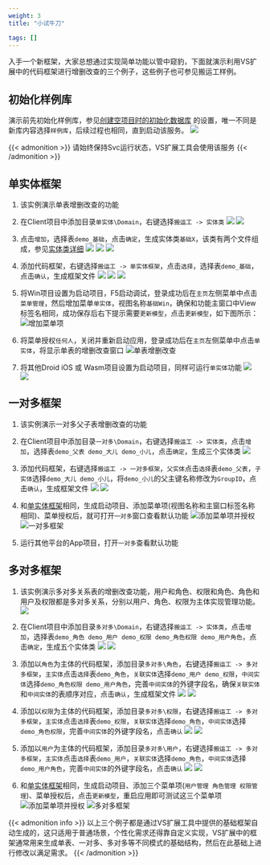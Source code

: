 ```yaml
---
weight: 3
title: "小试牛刀"

tags: []
---
```


入手一个新框架，大家总想通过实现简单功能以管中窥豹，下面就演示利用VS扩展中的代码框架进行增删改查的三个例子，这些例子也可参见搬运工样例。

## 初始化样例库
演示前先初始化样例库，参见[创建空项目时的初始化数据库](/dt-docs/docs/1开始/2创建项目/#初始化数据库) 的设置，唯一不同是新库内容选择`样例库`，后续过程也相同，直到启动该服务。
![](29.png)


{{< admonition >}}
请始终保持Svc运行状态，VS扩展工具会使用该服务
{{< /admonition >}}


## 单实体框架
1. 该实例演示单表增删改查的功能

1. 在Client项目中添加目录`单实体\Domain`，右键选择`搬运工 -> 实体类`
![](1.png)
![](2.png)

1. 点击`增加`，选择表`demo_基础`，点击`确定`，生成实体类`基础X`，该类有两个文件组成，参见[实体类详细]()
![](3.png)
![](4.png)
![](5.png)

1. 添加代码框架，右键选择`搬运工 -> 单实体框架`，点击`选择`，选择表`demo_基础`，点击`确认`，生成框架文件
![](6.png)
![](7.png)
![](8.png)

1. 将Win项目设置为启动项目，F5启动调试，登录成功后在`主页`左侧菜单中点击`菜单管理`，然后增加菜单`单实体`，视图名称`基础Win`，确保和功能主窗口中View标签名相同，成功保存后右下提示需要`更新模型`，点击`更新模型`，如下图所示：
![](9.png "增加菜单项")

1. 将菜单授权`任何人`，关闭并重新启动应用，登录成功后在`主页`左侧菜单中点击`单实体`，将显示单表的增删改查窗口
![](10.png "单表增删改查")

1. 将其他Droid iOS 或 Wasm项目设置为启动项目，同样可运行`单实体`功能
![](11.png)
![](12.png)

## 一对多框架
1. 该实例演示一对多父子表增删改查的功能

1. 在Client项目中添加目录`一对多\Domain`，右键选择`搬运工 -> 实体类`，点击`增加`，选择表`demo_父表 demo_大儿 demo_小儿`，点击`确定`，生成三个实体类
![](13.png)

1. 添加代码框架，右键选择`搬运工 -> 一对多框架`，`父实体`点击`选择`表`demo_父表`，`子实体`选择`demo_大儿 demo_小儿`，将`demo_小儿`的父主键名称修改为`GroupID`，点击`确认`，生成框架文件
![](14.png)
![](15.png)

1. 和[单实体框架](#单实体框架)相同，生成启动项目、添加菜单项(视图名称和主窗口标签名称相同)、菜单授权后，就可打开`一对多`窗口查看默认功能
![](17.png "添加菜单项并授权")
![](16.png "一对多框架")

1. 运行其他平台的App项目，打开`一对多`查看默认功能


## 多对多框架
1. 该实例演示多对多关系表的增删改查功能，用户和角色、权限和角色、角色和用户及权限都是多对多关系，分别以用户、角色、权限为主体实现管理功能。
![](rbac.png)

1. 在Client项目中添加目录`多对多\Domain`，右键选择`搬运工 -> 实体类`，点击`增加`，选择表`demo_角色 demo_用户 demo_权限 demo_角色权限 demo_用户角色`，点击`确定`，生成五个实体类
![](18.png)
![](19.png)

1. 添加以`角色`为主体的代码框架，添加目录`多对多\角色`，右键选择`搬运工 -> 多对多框架`，`主实体`点击`选择`表`demo_角色`，`关联实体`选择`demo_用户 demo_权限`，`中间实体`选择`demo_角色权限 demo_用户角色`，完善`中间实体`的外键字段名，确保`关联实体`和`中间实体`的表顺序对应，点击`确认`，生成框架文件
![](20.png)
![](21.png)

1. 添加以`权限`为主体的代码框架，添加目录`多对多\权限`，右键选择`搬运工 -> 多对多框架`，`主实体`点击`选择`表`demo_权限`，`关联实体`选择`demo_角色`，`中间实体`选择`demo_角色权限`，完善`中间实体`的外键字段名，点击`确认`
![](22.png)
![](23.png)

1. 添加以`用户`为主体的代码框架，添加目录`多对多\用户`，右键选择`搬运工 -> 多对多框架`，`主实体`点击`选择`表`demo_用户`，`关联实体`选择`demo_角色`，`中间实体`选择`demo_用户角色`，完善`中间实体`的外键字段名，点击`确认`
![](24.png)
![](25.png)

1. 和[单实体框架](#单实体框架)相同，生成启动项目、添加三个菜单项(`用户管理 角色管理 权限管理`)、菜单授权后，点击`更新模型`，重启应用即可测试这三个菜单项
![](26.png "添加菜单项并授权")
![](27.png "多对多框架")

{{< admonition info >}}
以上三个例子都是通过VS扩展工具中提供的基础框架自动生成的，这只适用于普通场景，个性化需求还得靠自定义实现，VS扩展中的框架通常用来生成单表、一对多、多对多等不同模式的基础结构，然后在此基础上进行修改以满足需求。
{{< /admonition >}}